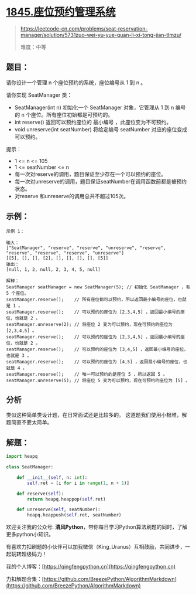 # [1845.座位预约管理系统](https://leetcode-cn.com/problems/seat-reservation-manager/solution/5731zuo-wei-yu-yue-guan-li-xi-tong-jian-tlmzu/)
> https://leetcode-cn.com/problems/seat-reservation-manager/solution/5731zuo-wei-yu-yue-guan-li-xi-tong-jian-tlmzu/
> 
> 难度：中等

## 题目：


请你设计一个管理 n 个座位预约的系统，座位编号从 1 到 n 。

请你实现 SeatManager 类：

- SeatManager(int n) 初始化一个 SeatManager 对象，它管理从 1 到 n 编号的 n 个座位。所有座位初始都是可预约的。
- int reserve() 返回可以预约座位的 最小编号 ，此座位变为不可预约。
- void unreserve(int seatNumber) 将给定编号 seatNumber 对应的座位变成可以预约。

提示：

- 1 <= n <= 105
- 1 <= seatNumber <= n
- 每一次对reserve的调用，题目保证至少存在一个可以预约的座位。
- 每一次对unreserve的调用，题目保证seatNumber在调用函数前都是被预约状态。
- 对reserve 和unreserve的调用总共不超过105次。


## 示例：

```
示例 1：

输入：
["SeatManager", "reserve", "reserve", "unreserve", "reserve", "reserve", "reserve", "reserve", "unreserve"]
[[5], [], [], [2], [], [], [], [], [5]]
输出：
[null, 1, 2, null, 2, 3, 4, 5, null]

解释：
SeatManager seatManager = new SeatManager(5); // 初始化 SeatManager ，有 5 个座位。
seatManager.reserve();    // 所有座位都可以预约，所以返回最小编号的座位，也就是 1 。
seatManager.reserve();    // 可以预约的座位为 [2,3,4,5] ，返回最小编号的座位，也就是 2 。
seatManager.unreserve(2); // 将座位 2 变为可以预约，现在可预约的座位为 [2,3,4,5] 。
seatManager.reserve();    // 可以预约的座位为 [2,3,4,5] ，返回最小编号的座位，也就是 2 。
seatManager.reserve();    // 可以预约的座位为 [3,4,5] ，返回最小编号的座位，也就是 3 。
seatManager.reserve();    // 可以预约的座位为 [4,5] ，返回最小编号的座位，也就是 4 。
seatManager.reserve();    // 唯一可以预约的是座位 5 ，所以返回 5 。
seatManager.unreserve(5); // 将座位 5 变为可以预约，现在可预约的座位为 [5] 。
```

## 分析

类似这种简单类设计题，在日常面试还是比较多的。
这道题我们使用小根堆，解题简直不要太简单。

## 解题：

```python
import heapq

class SeatManager:

    def __init__(self, n: int):
        self.ret = [i for i in range(1, n + 1)]

    def reserve(self):
        return heapq.heappop(self.ret)

    def unreserve(self, seatNumber):
        heapq.heappush(self.ret, seatNumber)
```

欢迎关注我的公众号: **清风Python**，带你每日学习Python算法刷题的同时，了解更多python小知识。

有喜欢力扣刷题的小伙伴可以加我微信（King_Uranus）互相鼓励，共同进步，一起玩转超级码力！

我的个人博客：[https://qingfengpython.cn](https://qingfengpython.cn)

力扣解题合集：[https://github.com/BreezePython/AlgorithmMarkdown](https://github.com/BreezePython/AlgorithmMarkdown)